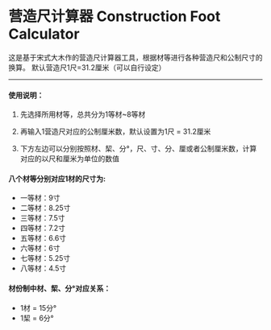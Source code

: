 # 营造尺计算器 Construction Foot Calculator
这是基于宋式大木作的营造尺计算器工具，根据材等进行各种营造尺和公制尺寸的换算。
默认营造尺1尺=31.2厘米（可以自行设定）

---
#### 使用说明：

1. 先选择所用材等，总共分为1等材~8等材

2. 再输入1营造尺对应的公制厘米数，默认设置为1尺 = 31.2厘米

3. 下方左边可以分别按照材、栔、分°，尺、寸、分、厘或者公制厘米数，计算对应的以尺和厘米为单位的数值

#### 八个材等分别对应1材的尺寸为:
- 一等材：9寸
- 二等材：8.25寸
- 三等材：7.5寸
- 四等材：7.2寸
- 五等材：6.6寸
- 六等材：6寸
- 七等材：5.25寸
- 八等材：4.5寸

#### 材份制中材、栔、分°对应关系：
- 1材 = 15分°
- 1栔 = 6分°
